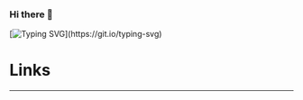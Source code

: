 ### Hi there 👋

[![Typing SVG](https://readme-typing-svg.herokuapp.com?font=Fredoka&color=%2336BCF7&width=430&lines=My+name+is+Khaled.;I'm+a+Full-Stack+developer%2C+but+also+a+student.;I+would+like+to+work+with+you+and+help+you.)](https://git.io/typing-svg)

# Links
----


<!--
**KhaledCP/khaledcp** is a ✨ _special_ ✨ repository because its `README.md` (this file) appears on your GitHub profile.

Here are some ideas to get you started:

- 🔭 I’m currently working on ...
- 🌱 I’m currently learning ...
- 👯 I’m looking to collaborate on ...
- 🤔 I’m looking for help with ...
- 💬 Ask me about ...
- 📫 How to reach me: ...
- 😄 Pronouns: ...
- ⚡ Fun fact: ...
-->
